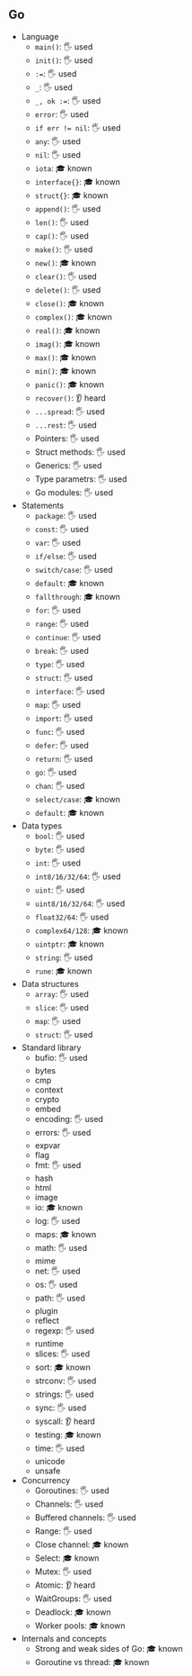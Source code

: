 ## Go

- Language
  - `main()`: 🖐️ used
  - `init()`: 🖐️ used
  - `:=`: 🖐️ used
  - `_`: 🖐️ used
  - `_, ok :=`: 🖐️ used
  - `error`: 🖐️ used
  - `if err != nil`: 🖐️ used
  - `any`: 🖐️ used
  - `nil`: 🖐️ used 
  - `iota`: 🎓 known 
  - `interface{}`: 🎓 known
  - `struct{}`: 🎓 known
  - `append()`: 🖐️ used
  - `len()`: 🖐️ used
  - `cap()`: 🖐️ used
  - `make()`: 🖐️ used
  - `new()`: 🎓 known
  - `clear()`: 🖐️ used
  - `delete()`: 🖐️ used
  - `close()`: 🎓 known
  - `complex()`: 🎓 known
  - `real()`: 🎓 known
  - `imag()`: 🎓 known
  - `max()`: 🎓 known
  - `min()`: 🎓 known
  - `panic()`: 🎓 known
  - `recover()`: 👂 heard
  - `...spread`: 🖐️ used
  - `...rest`: 🖐️ used
  - Pointers: 🖐️ used
  - Struct methods: 🖐️ used
  - Generics: 🖐️ used
  - Type parametrs: 🖐️ used
  - Go modules: 🖐️ used
- Statements
  - `package`: 🖐️ used
  - `const`: 🖐️ used
  - `var`: 🖐️ used
  - `if/else`: 🖐️ used
  - `switch/case`: 🖐️ used
  - `default`: 🎓 known
  - `fallthrough`: 🎓 known
  - `for`: 🖐️ used
  - `range`: 🖐️ used
  - `continue`: 🖐️ used
  - `break`: 🖐️ used
  - `type`: 🖐️ used
  - `struct`: 🖐️ used
  - `interface`: 🖐️ used
  - `map`: 🖐️ used
  - `import`: 🖐️ used
  - `func`: 🖐️ used
  - `defer`: 🖐️ used
  - `return`: 🖐️ used
  - `go`: 🖐️ used
  - `chan`: 🖐️ used
  - `select/case`: 🎓 known
  - `default`: 🎓 known
- Data types
  - `bool`: 🖐️ used
  - `byte`: 🖐️ used
  - `int`: 🖐️ used
  - `int8/16/32/64`: 🖐️ used
  - `uint`: 🖐️ used
  - `uint8/16/32/64`: 🖐️ used
  - `float32/64`: 🖐️ used
  - `complex64/128`: 🎓 known
  - `uintptr`: 🎓 known
  - `string`: 🖐️ used
  - `rune`: 🎓 known
- Data structures
  - `array`: 🖐️ used
  - `slice`: 🖐️ used
  - `map`: 🖐️ used
  - `struct`: 🖐️ used
- Standard library
  - bufio: 🖐️ used
  - bytes
  - cmp
  - context
  - crypto
  - embed
  - encoding: 🖐️ used
  - errors: 🖐️ used
  - expvar
  - flag
  - fmt: 🖐️ used
  - hash
  - html
  - image
  - io: 🎓 known
  - log: 🖐️ used
  - maps: 🎓 known
  - math: 🖐️ used
  - mime
  - net: 🖐️ used
  - os: 🖐️ used
  - path: 🖐️ used
  - plugin
  - reflect
  - regexp: 🖐️ used
  - runtime
  - slices: 🖐️ used
  - sort: 🎓 known
  - strconv: 🖐️ used
  - strings: 🖐️ used
  - sync: 🖐️ used
  - syscall: 👂 heard
  - testing: 🎓 known
  - time: 🖐️ used
  - unicode
  - unsafe
- Concurrency
  - Goroutines: 🖐️ used
  - Channels: 🖐️ used
  - Buffered channels: 🖐️ used
  - Range: 🖐️ used
  - Close channel: 🎓 known
  - Select: 🎓 known
  - Mutex: 🖐️ used
  - Atomic: 👂 heard
  - WaitGroups: 🖐️ used
  - Deadlock: 🎓 known
  - Worker pools: 🎓 known
- Internals and concepts
  - Strong and weak sides of Go: 🎓 known
  - Goroutine vs thread: 🎓 known
